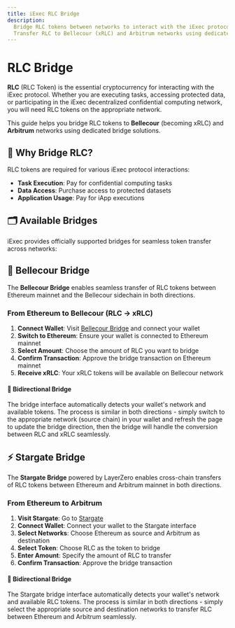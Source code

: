 ```yaml
---
title: iExec RLC Bridge
description:
  Bridge RLC tokens between networks to interact with the iExec protocol.
  Transfer RLC to Bellecour (xRLC) and Arbitrum networks using dedicated bridges
---
```


# RLC Bridge

**RLC** (RLC Token) is the essential cryptocurrency for interacting with the
iExec protocol. Whether you are executing tasks, accessing protected data, or
participating in the iExec decentralized confidential computing network, you
will need RLC tokens on the appropriate network.

This guide helps you bridge RLC tokens to **Bellecour** (becoming xRLC) and
**Arbitrum** networks using dedicated bridge solutions.

## 🎯 Why Bridge RLC?

RLC tokens are required for various iExec protocol interactions:

- **Task Execution**: Pay for confidential computing tasks
- **Data Access**: Purchase access to protected datasets
- **Application Usage**: Pay for iApp executions

## 🗂️ Available Bridges

iExec provides officially supported bridges for seamless token transfer across
networks:

<CardGrid>
  <ProjectCard
    title="Bellecour Bridge"
    description="Bridge RLC tokens between Ethereum mainnet and Bellecour sidechain (xRLC) in both directions"
    :icon-image="iexecLogoIcon"
    status="available"
    status-label="Live"
    button-label="Access Bridge"
    button-icon="mdi:bridge"
    button-href="https://bridge-bellecour.iex.ec/"
    button-target="_blank"
    button-rel="noreferrer"
  />
  
  <ProjectCard
    title="Stargate Bridge"
    description="Bridge RLC tokens between Ethereum and Arbitrum mainnet in both directions using LayerZero protocol"
    :icon-image="arbitrumLogoIcon"
    status="available"
    status-label="Live"
    button-label="Access Bridge"
    button-icon="mdi:bridge"
    button-href="https://stargate.finance/bridge"
    button-target="_blank"
    button-rel="noreferrer"
  />
</CardGrid>

## 🔄 Bellecour Bridge

The **Bellecour Bridge** enables seamless transfer of RLC tokens between
Ethereum mainnet and the Bellecour sidechain in both directions.

### From Ethereum to Bellecour (RLC → xRLC)

1. **Connect Wallet**: Visit
   [Bellecour Bridge](https://bridge-bellecour.iex.ec/) and connect your wallet
2. **Switch to Ethereum**: Ensure your wallet is connected to Ethereum mainnet
3. **Select Amount**: Choose the amount of RLC you want to bridge
4. **Confirm Transaction**: Approve the bridge transaction on Ethereum mainnet
5. **Receive xRLC**: Your xRLC tokens will be available on Bellecour network

<ImageViewer
  :image-url-dark="bellecourBridgeImage"
  image-alt="Bellecour Bridge Process"
  link-url="https://bridge-bellecour.iex.ec/"
/>

<div class="bg-gradient-to-r from-purple-400/10 to-purple-400/5 rounded-[6px] p-6 border-l-4 border-fuchsia-700 my-6">
  <h4 class="!mt-0 !mb-2">🔄 Bidirectional Bridge</h4>
  <p class="!mb-0">The bridge interface automatically detects your wallet's network and available tokens. The process is similar in both directions - simply switch to the appropriate network (source chain) in your wallet and refresh the page to update the bridge direction, then the bridge will handle the conversion between RLC and xRLC seamlessly.</p>
</div>

## ⚡ Stargate Bridge

The **Stargate Bridge** powered by LayerZero enables cross-chain transfers of
RLC tokens between Ethereum and Arbitrum mainnet in both directions.

### From Ethereum to Arbitrum

1. **Visit Stargate**: Go to [Stargate](https://stargate.finance/bridge)
2. **Connect Wallet**: Connect your wallet to the Stargate interface
3. **Select Networks**: Choose Ethereum as source and Arbitrum as destination
4. **Select Token**: Choose RLC as the token to bridge
5. **Enter Amount**: Specify the amount of RLC to transfer
6. **Confirm Transaction**: Approve the bridge transaction

<ImageViewer
  :image-url-dark="stargateBridgeImage"
  image-alt="Stargate Bridge Interface"
  link-url="https://stargate.finance/bridge"
/>

<div class="bg-gradient-to-r from-purple-400/10 to-purple-400/5 rounded-[6px] p-6 border-l-4 border-fuchsia-700 my-6">
  <h4 class="!mt-0 !mb-2">🔄 Bidirectional Bridge</h4>
  <p class="!mb-0">The Stargate bridge interface automatically detects your wallet's network and available RLC tokens. The process is similar in both directions - simply select the appropriate source and destination networks to transfer RLC between Ethereum and Arbitrum seamlessly.</p>
</div>

<script setup>
import ImageViewer from '../../components/ImageViewer.vue';
import CardGrid from '../../components/CardGrid.vue';
import ProjectCard from '../../components/ProjectCard.vue';

// Assets
import iexecLogoIcon from '../../assets/icons/iexec-logo.png';
import arbitrumLogoIcon from '../../assets/icons/arbitrum.svg';
import bellecourBridgeImage from '../../assets/tooling-&-explorers/bridge/bellecour-bridge.png';
import stargateBridgeImage from '../../assets/tooling-&-explorers/bridge/stargate-bridge.png';
</script>

